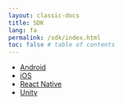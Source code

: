 ```yaml
---
layout: classic-docs
title: SDK
lang: fa
permalink: /sdk/index.html
toc: false # table of contents
---
```


- [Android](/sdk/android)
- [iOS](/sdk/ios)
- [React Native](/sdk/react-native)
- [Unity](/sdk/unity)
